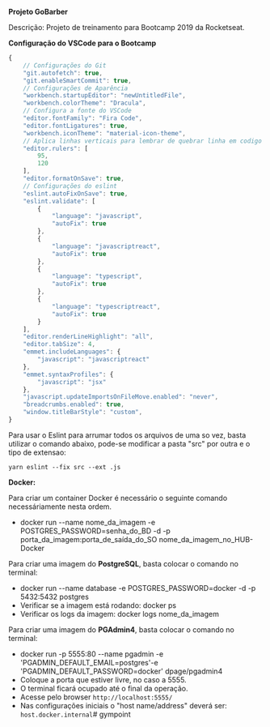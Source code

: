 <strong>Projeto GoBarber</strong>

Descrição: Projeto de treinamento para Bootcamp 2019 da Rocketseat.

<strong>Configuração do VSCode para o Bootcamp</strong>

```javascript
{
    // Configurações do Git
    "git.autofetch": true,
    "git.enableSmartCommit": true,
    // Configurações de Aparência
    "workbench.startupEditor": "newUntitledFile",
    "workbench.colorTheme": "Dracula",
    // Configura a fonte do VSCode
    "editor.fontFamily": "Fira Code",
    "editor.fontLigatures": true,
    "workbench.iconTheme": "material-icon-theme",
    // Aplica linhas verticais para lembrar de quebrar linha em codigo muito grande
    "editor.rulers": [
        95,
        120
    ],
    "editor.formatOnSave": true,
    // Configurações do eslint
    "eslint.autoFixOnSave": true,
    "eslint.validate": [
        {
            "language": "javascript",
            "autoFix": true
        },
        {
            "language": "javascriptreact",
            "autoFix": true
        },
        {
            "language": "typescript",
            "autoFix": true
        },
        {
            "language": "typescriptreact",
            "autoFix": true
        }
    ],
    "editor.renderLineHighlight": "all",
    "editor.tabSize": 4,
    "emmet.includeLanguages": {
        "javascript": "javascriptreact"
    },
    "emmet.syntaxProfiles": {
        "javascript": "jsx"
    },
    "javascript.updateImportsOnFileMove.enabled": "never",
    "breadcrumbs.enabled": true,
    "window.titleBarStyle": "custom",
}
```
<p>Para usar o Eslint para arrumar todos os arquivos de uma so vez, basta utilizar o comando abaixo, pode-se modificar a pasta "src" por outra e o tipo de extensao:</p>

<code>yarn eslint --fix src --ext .js</code>


<strong>Docker: </strong><p>Para criar um container Docker é necessário o seguinte comando necessáriamente nesta ordem.</p>

* docker run --name nome_da_imagem -e POSTGRES_PASSWORD=senha_do_BD -d -p porta_da_imagem:porta_de_saída_do_SO nome_da_imagem_no_HUB-Docker

<p>Para criar uma imagem do <strong>PostgreSQL</strong>, basta colocar o comando no terminal:</p>

* docker run --name database -e POSTGRES_PASSWORD=docker -d -p 5432:5432 postgres
* Verificar se a imagem está rodando: docker ps
* Verificar os logs da imagem: docker logs nome_da_imagem

<p>Para criar uma imagem do <strong>PGAdmin4</strong>, basta colocar o comando no terminal:</p>

* docker run -p 5555:80 --name pgadmin -e 'PGADMIN_DEFAULT_EMAIL=postgres'-e 'PGADMIN_DEFAULT_PASSWORD=docker' dpage/pgadmin4
* Coloque a porta que estiver livre, no caso a 5555.
* O terminal ficará ocupado até o final da operação.
* Acesse pelo browser <code>http://localhost:5555/</code>
* Nas configurações iniciais o "host name/address" deverá ser: <code>host.docker.internal</code>#   g y m p o i n t  
 